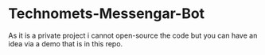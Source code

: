 # Technomets-Messengar-Bot

As it is a private project i cannot open-source the code but you can have an idea via a demo that is in this repo.

